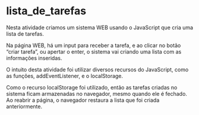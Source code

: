 # lista_de_tarefas

Nesta atividade criamos um sistema WEB usando o JavaScript que cria uma lista de tarefas.

Na página WEB, há um input para receber a tarefa, e ao clicar no botão “criar tarefa”, ou apertar o enter, o sistema vai criando uma lista com as informações inseridas.

O intuito desta atividade foi utilizar diversos recursos do JavaScript, como as funções, addEventListener, e o localStorage.

Como o recurso localStorage foi utilizado, então as tarefas criadas no sistema ficam armazenadas no navegador, mesmo quando ele é fechado. Ao reabrir a página, o navegador restaura a lista que foi criada anteriormente.
